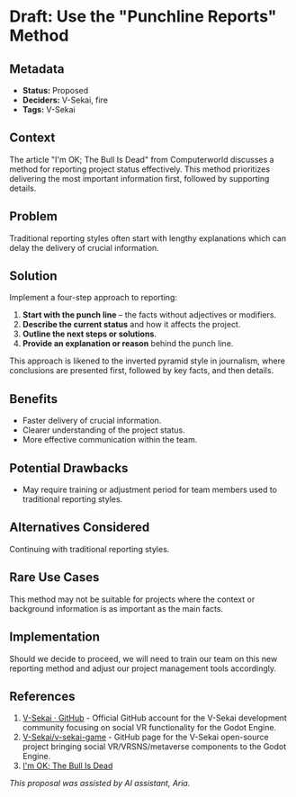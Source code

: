 # Draft: Use the "Punchline Reports" Method

## Metadata

- **Status:** Proposed
- **Deciders:** V-Sekai, fire
- **Tags:** V-Sekai

## Context

The article "I'm OK; The Bull Is Dead" from Computerworld discusses a method for reporting project status effectively. This method prioritizes delivering the most important information first, followed by supporting details.

## Problem

Traditional reporting styles often start with lengthy explanations which can delay the delivery of crucial information.

## Solution

Implement a four-step approach to reporting:

1. **Start with the punch line** – the facts without adjectives or modifiers.
2. **Describe the current status** and how it affects the project.
3. **Outline the next steps or solutions**.
4. **Provide an explanation or reason** behind the punch line.

This approach is likened to the inverted pyramid style in journalism, where conclusions are presented first, followed by key facts, and then details.

## Benefits

- Faster delivery of crucial information.
- Clearer understanding of the project status.
- More effective communication within the team.

## Potential Drawbacks

- May require training or adjustment period for team members used to traditional reporting styles.

## Alternatives Considered

Continuing with traditional reporting styles.

## Rare Use Cases

This method may not be suitable for projects where the context or background information is as important as the main facts.

## Implementation

Should we decide to proceed, we will need to train our team on this new reporting method and adjust our project management tools accordingly.

## References

1. [V-Sekai · GitHub](https://github.com/v-sekai) - Official GitHub account for the V-Sekai development community focusing on social VR functionality for the Godot Engine.
2. [V-Sekai/v-sekai-game](https://github.com/v-sekai/v-sekai-game) - GitHub page for the V-Sekai open-source project bringing social VR/VRSNS/metaverse components to the Godot Engine.
3. [I'm OK; The Bull Is Dead](https://www.computerworld.com/article/2565077/i-m-ok--the-bull-is-dead.html)

_This proposal was assisted by AI assistant, Aria._
